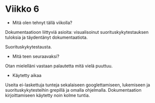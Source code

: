 # Viikko 6

* Mitä olen tehnyt tällä viikolla?

Dokumentaatioon liittyviä asioita: visualisoinut suorituskykytestauksen tuloksia ja täydentänyt dokumentaatiota.

Suorituskykytestausta.

* Mitä teen seuraavaksi?

Otan mielelläni vastaan palautetta mitä vielä puuttuu.

* Käytetty aikaa

Useita ei-laskettuja tunteja sekalaiseen googlettamiseen, lukemiseen ja suorituskykytesteihin grepillä ja omalla ohjelmalla. Dokumentaation kirjoittamiseen käytetty noin kolme tuntia.
